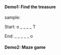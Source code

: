 #### Demo1: Find the treasure

sample: 

Start: o _ _ _ _ T

End: _ _ _ _ _ o

#### Demo2: Maze game

